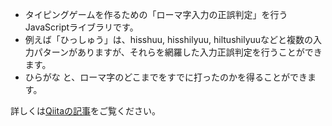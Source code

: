 * タイピングゲームを作るための「ローマ字入力の正誤判定」を行うJavaScriptライブラリです。
* 例えば「ひっしゅう」は、hisshuu, hisshilyuu, hiltushilyuuなどと複数の入力パターンがありますが、それらを網羅した入力正誤判定を行うことができます。
* ひらがな と、ローマ字のどこまでをすでに打ったのかを得ることができます。

詳しくは[Qiitaの記事](https://qiita.com/toyohisa/items/b685ccf627c12ece6dbd)をご覧ください。
